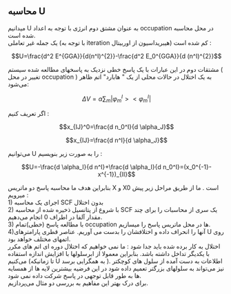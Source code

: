 ## محاسبه U

میدانیم U به عنوان مشتق دوم انرژی با توجه به اعداد occupation در محل محاسبه شده است.  
یک جمله غیر تعاملی \(با توجه به iteration هیبریداسیون از اوربیتال\) کم شده است :

$$U=\frac{d^2 E^{GGA}}{d(n^I)^{2}}-\frac{d^2 E_0^{GGA}}{d (n^I)^{2}}$$

مشتقات دوم در این عبارات با یک پاسخ خطی نزدیک به پاسخهای مطالعه شده سیستم \( تغییر در محل occupation \) به یک اختلال در حالات محلی از یک " هابارد" اتم ظاهر می‌شود:

$$\Delta V=\alpha\sum_m|\varphi_m^I><\varphi_m^I|$$

اگر تعریف کنیم :

$$x_{IJ}^0=\frac{d n_0^I}{d \alpha_J}$$

$$x_{IJ}=\frac{d n^I}{d \alpha_J}$$

می‌توانیم U را به صورت زیر بنویسیم :

$$U=-\frac{d \alpha_I}{d n^I}+\frac{d \alpha_I}{d n_0^I}=(x_0^{-1}-x^{-1})_{II}$$

بنابراین هدف ما محاسبه پاسخ دو ماتریس X و X0 است . ما از طریق مراحل زیر پیش میرویم :  
1\) اجرای یک محاسبه SCF بدون اختلال  
2\) با شروع از پتانسیل ذخیره شده از محاسبه SCF یک سری از محاسبات را برای چند مقدار آلفا در اطراف 0 انجام می‌دهیم.  
3\) با مطالعه پاسخ \(خطی\)تمام occupation ها در محل ماتریس پاسخ را میسازیم.  
4\)آنها را انحراف داده و اختلافشان را بدست می آوریم. عناصر قطری پارامترهای U روی اتمهای مختلف خواهد بود.  
اختلال به کار برده شده باید جدا شود : ما نمی خواهیم که اختلال دوره ای اتم های مکرر با یکدیگر تداخل داشته باشد. بنابراین معمولا از ابرسلولها با افزایش اندازه استفاده می‌کنیم \(تا زمانیکه U به همگرایی برسد \). اطلاعات به دست آمده از سلول های کوچکتر نیز می‌تواند به سلولهای بزرگتر تعمیم داده شود در این فرضیه  بیشترین لایه ها از همسایه ها به طور قابل توجهی در پاسخ شرکت داده نمی شود.  
برای درک بهتر این مفاهیم به بررسی دو مثال  می‌پردازیم.

